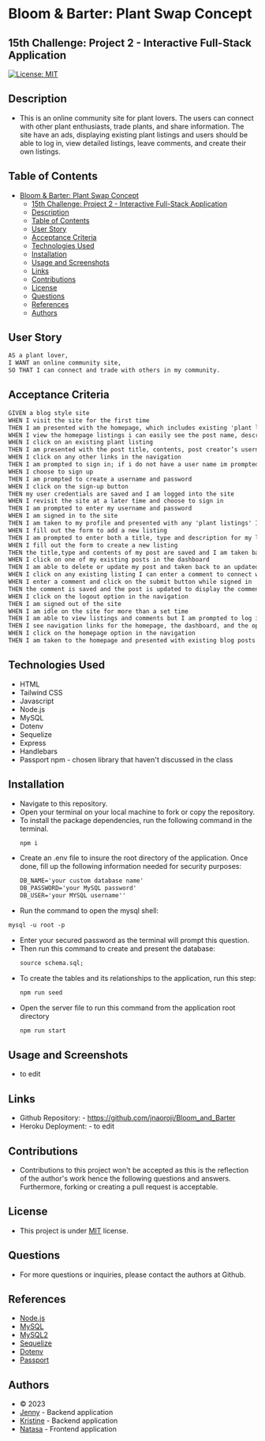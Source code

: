 # Bloom & Barter: Plant Swap Concept
## 15th Challenge: Project 2 - Interactive Full-Stack Application
[![License: MIT](https://img.shields.io/badge/License-MIT-blue.svg)](https://opensource.org/licenses/MIT) 

## Description
- This is an online community site for plant lovers. The users can connect with other plant enthusiasts, trade plants, and share information. The site have an ads, displaying existing plant listings and users should be able to log in, view detailed listings, leave comments, and create their own listings.

## Table of Contents
- [Bloom \& Barter: Plant Swap Concept](#bloom--barter-plant-swap-concept)
  - [15th Challenge: Project 2 - Interactive Full-Stack Application](#15th-challenge-project-2---interactive-full-stack-application)
  - [Description](#description)
  - [Table of Contents](#table-of-contents)
  - [User Story](#user-story)
  - [Acceptance Criteria](#acceptance-criteria)
  - [Technologies Used](#technologies-used)
  - [Installation](#installation)
  - [Usage and Screenshots](#usage-and-screenshots)
  - [Links](#links)
  - [Contributions](#contributions)
  - [License](#license)
  - [Questions](#questions)
  - [References](#references)
  - [Authors](#authors)

## User Story

```md
AS a plant lover,
I WANT an online community site, 
SO THAT I can connect and trade with others in my community.
```
  
## Acceptance Criteria

```md
GIVEN a blog style site
WHEN I visit the site for the first time 
THEN I am presented with the homepage, which includes existing 'plant listing' posts that have been posted; and the option to log in
WHEN I view the homepage listings i can easily see the post name, description, and the category of the listing; SWAP, WANTED or FREE
WHEN I click on an existing plant listing
THEN I am presented with the post title, contents, post creator’s username, and date created for that post and have the option to leave a comment and connect with the trader
WHEN I click on any other links in the navigation
THEN I am prompted to sign in; if i do not have a user name im prompted to sign up
WHEN I choose to sign up
THEN I am prompted to create a username and password
WHEN I click on the sign-up button
THEN my user credentials are saved and I am logged into the site
WHEN I revisit the site at a later time and choose to sign in
THEN I am prompted to enter my username and password
WHEN I am signed in to the site
THEN I am taken to my profile and presented with any 'plant listings' I have already created and the option to add a new listing
WHEN I fill out the form to add a new listing
THEN I am prompted to enter both a title, type and description for my listing
WHEN I fill out the form to create a new listing
THEN the title,type and contents of my post are saved and I am taken back to an updated profile page with my new listing
WHEN I click on one of my existing posts in the dashboard
THEN I am able to delete or update my post and taken back to an updated dashboard
WHEN I click on any existing listing I can enter a comment to connect with the owner of the listing
WHEN I enter a comment and click on the submit button while signed in
THEN the comment is saved and the post is updated to display the comment, the comment creator’s username, and the date created
WHEN I click on the logout option in the navigation
THEN I am signed out of the site
WHEN I am idle on the site for more than a set time
THEN I am able to view listings and comments but I am prompted to log in again before I can add, update, or delete listings
THEN I see navigation links for the homepage, the dashboard, and the option to log out
WHEN I click on the homepage option in the navigation
THEN I am taken to the homepage and presented with existing blog posts that include the post title and the date created
```

## Technologies Used
* HTML
* Tailwind CSS
* Javascript
* Node.js
* MySQL
* Dotenv
* Sequelize
* Express
* Handlebars
* Passport npm - chosen library that haven't discussed in the class

## Installation
- Navigate to this repository.
- Open your terminal on your local machine to fork or copy the repository.
- To install the package dependencies, run the following command in the terminal.
  ```md
  npm i 
  ```
- Create an .env file to insure the root directory of the application. Once done, fill up the following information needed for security purposes:
  ```md
  DB_NAME='your custom database name'
  DB_PASSWORD='your MySQL password'
  DB_USER='your MYSQL username''
  ```
-  Run the command to open the mysql shell:
  ```md
  mysql -u root -p
  ```
- Enter your secured password as the terminal will prompt this question.
- Then run this command to create and present the database:
  ```md
  source schema.sql;
  ```
- To create the tables and its relationships to the application, run this step:
  ```md
  npm run seed
  ```
- Open the server file to run this command from the application root directory
  ```md 
  npm run start
  ```

## Usage and Screenshots
- to edit
  
## Links
- Github Repository: - https://github.com/jnaoroji/Bloom_and_Barter
- Heroku Deployment: - to edit

## Contributions
- Contributions to this project won't be accepted as this is the reflection of the author's work hence the following questions and answers. Furthermore, forking or creating a pull request is acceptable.
  
## License
- This project is under [MIT](https://choosealicense.com/licenses/mit/) license.

## Questions
- For more questions or inquiries, please contact the authors at Github.

## References
- [Node.js](https://nodejs.org/en) 
- [MySQL](https://www.mysql.com/)
- [MySQL2](https://www.npmjs.com/package/mysql2)
- [Sequelize](https://sequelize.org/)
- [Dotenv](https://www.npmjs.com/package/dotenv)
- [Passport](https://www.npmjs.com/package/passport)

## Authors
- © 2023 
- [Jenny](https://github.com/jnaoroji) - Backend application
- [Kristine](https://github.com/mcramileux) - Backend application
- [Natasa](https://github.com/Natasa00) - Frontend application